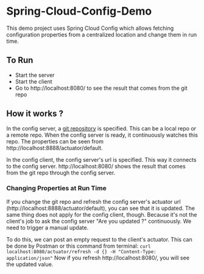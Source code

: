 # Spring-Cloud-Config-Demo

This demo project uses Spring Cloud Config which allows fetching configuration properties from a centralized location
and change them in run time.

## To Run

- Start the server
- Start the client
- Go to http://localhost:8080/ to see the result that comes from the git repo

## How it works ?

In the config server, a <a href="https://github.com/ahmsay/Spring-Cloud-Config-Demo-Repo">git repository</a> is specified. This can be a local repo or a remote repo. When the config server
is ready, it continuously watches this repo. The properties can be seen from http://localhost:8888/actuator/default.

In the config client, the config server's url is specified. This way it connects to the config server.
http://localhost:8080/ shows the result that comes from the git repo through the config server.

### Changing Properties at Run Time
If you change the git repo and refresh the config server's actuator url (http://localhost:8888/actuator/default), you
can see that it is updated. The same thing does not apply for the config client, though. Because it's not the client's job to
ask the config server "Are you updated ?" continuously. We need to trigger a manual update.

To do this, we can post an empty request to the client's actuator. 
This can be done by Postman or this command from terminal: `curl localhost:8080/actuator/refresh -d {} -H "Content-Type: application/json"`
Now if you refresh http://localhost:8080/, you will see the updated value.
